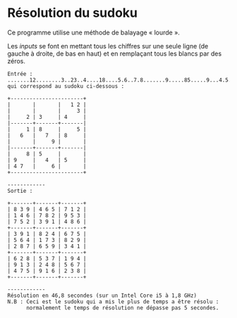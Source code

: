 # Résolution du sudoku
Ce programme utilise une méthode de balayage « lourde ».

Les *inputs* se font en mettant tous les chiffres sur une seule ligne (de gauche à droite, de bas en haut) et en remplaçant tous les blancs par des zéros.


```
Entrée :
.......12........3..23..4....18....5.6..7.8.......9.....85.....9...4.5..47...6...
qui correspond au sudoku ci-dessous :

+-----------------------+
|       |       |   1 2 |  
|       |       |     3 |
|     2 | 3     | 4     |
|-------+-------+-------|
|     1 | 8     |     5 | 
|   6   |   7   | 8     |
|       |     9 |       |
|-------+-------+-------|
|     8 | 5     |       |   
| 9     |   4   | 5     |
| 4 7   |     6 |       |
+-----------------------+

------------
Sortie :

+-------+-------+-------+
| 8 3 9 | 4 6 5 | 7 1 2 |
| 1 4 6 | 7 8 2 | 9 5 3 |
| 7 5 2 | 3 9 1 | 4 8 6 |
+-------+-------+-------+
| 3 9 1 | 8 2 4 | 6 7 5 |
| 5 6 4 | 1 7 3 | 8 2 9 |
| 2 8 7 | 6 5 9 | 3 4 1 |
+-------+-------+-------+
| 6 2 8 | 5 3 7 | 1 9 4 |
| 9 1 3 | 2 4 8 | 5 6 7 |
| 4 7 5 | 9 1 6 | 2 3 8 |
+-------+-------+-------+

------------
Résolution en 46,8 secondes (sur un Intel Core i5 à 1,8 GHz)
N.B : Ceci est le sudoku qui a mis le plus de temps a être résolu :
      normalement le temps de résolution ne dépasse pas 5 secondes.
```